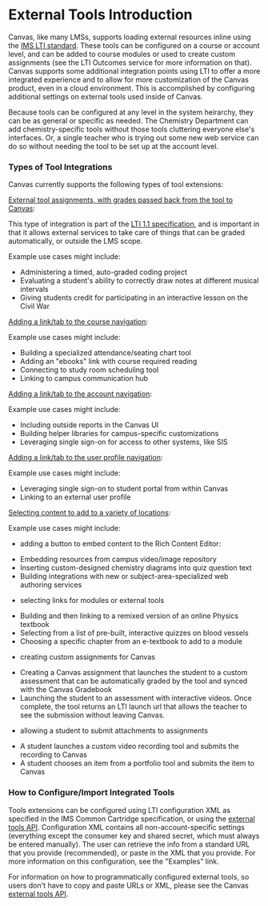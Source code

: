# External Tools Introduction

Canvas, like many LMSs, supports loading external resources inline using the
<a href="http://www.imsglobal.org/lti/">IMS LTI standard</a>.
These tools can be configured on a course or account level, and
can be added to course modules or used to create custom assignments (see the
LTI Outcomes service for more information on that). Canvas supports some additional
integration points using LTI to offer a more integrated experience and to allow for
more customization of the Canvas product, even in a cloud environment. This is
accomplished by configuring additional settings on external tools used inside of
Canvas.

Because tools can be configured at any level in the system heirarchy, they can be
as general or specific as needed. The Chemistry Department can add chemistry-specific
tools without those tools cluttering everyone else's interfaces. Or, a single teacher
who is trying out some new web service can do so without needing the tool to be
set up at the account level.

### Types of Tool Integrations

Canvas currently supports the following types of tool extensions:

[External tool assignments, with grades passed back from the tool to Canvas](assignment_tools.html):

This type of integration is part of the
[LTI 1.1 specification](http://www.imsglobal.org/LTI/v1p1/ltiIMGv1p1.html),
and is important in that it allows external services to take care of things
that can be graded automatically, or outside the LMS scope.

Example use cases might include:

* Administering a timed, auto-graded coding project
* Evaluating a student's ability to correctly draw notes at different musical intervals
* Giving students credit for participating in an interactive lesson on the Civil War

[Adding a link/tab to the course navigation](navigation_tools.html#course_navigation):

Example use cases might include:

* Building a specialized attendance/seating chart tool
* Adding an "ebooks" link with course required reading
* Connecting to study room scheduling tool
* Linking to campus communication hub

[Adding a link/tab to the account navigation](navigation_tools.html#account_navigation):

Example use cases might include:

* Including outside reports in the Canvas UI
* Building helper libraries for campus-specific customizations
* Leveraging single sign-on for access to other systems, like SIS

[Adding a link/tab to the user profile navigation](navigation_tools.html#user_navigation):

Example use cases might include:

* Leveraging single sign-on to student portal from within Canvas
* Linking to an external user profile

[Selecting content to add to a variety of locations](content_item.html):

Example use cases might include:

* adding a button to embed content to the Rich Content Editor:

- Embedding resources from campus video/image repository
- Inserting custom-designed chemistry diagrams into quiz question text
- Building integrations with new or subject-area-specialized web authoring services

* selecting links for modules or external tools

- Building and then linking to a remixed version of an online Physics textbook
- Selecting from a list of pre-built, interactive quizzes on blood vessels
- Choosing a specific chapter from an e-textbook to add to a module

* creating custom assignments for Canvas

- Creating a Canvas assignment that launches the student to a custom assessment
  that can be automatically graded by the tool and synced with the Canvas Gradebook
- Launching the student to an assessment with interactive videos. Once complete,
  the tool returns an LTI launch url that allows the teacher to see the submission
  without leaving Canvas.

* allowing a student to submit attachments to assignments

- A student launches a custom video recording tool and submits the recording to Canvas
- A student chooses an item from a portfolio tool and submits the item to Canvas

### How to Configure/Import Integrated Tools

Tools extensions can be configured using LTI configuration XML as specified in the IMS
Common Cartridge specification, or using the <a href="external_tools.html">external tools
API</a>. Configuration XML contains all non-account-specific
settings (everything except the consumer key and shared secret, which must always be
entered manually). The user can retrieve the info from a standard URL that you provide
(recommended), or paste in the XML that you provide. For more information on this
configuration, see the "Examples" link.

For information on how to programmatically configured external tools, so users
don't have to copy and paste URLs or XML, please see the Canvas
<a href="external_tools.html">external tools API</a>.
